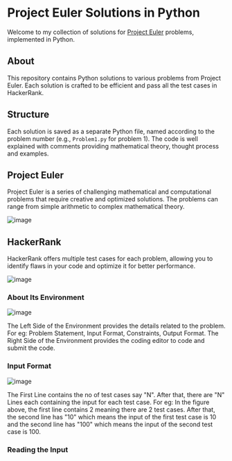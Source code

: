 # Project Euler Solutions in Python

Welcome to my collection of solutions for [Project Euler](https://projecteuler.net/) problems, implemented in Python.


## About

This repository contains Python solutions to various problems from Project Euler. Each solution is crafted to be efficient and pass all the test cases in HackerRank.


## Structure

Each solution is saved as a separate Python file, named according to the problem number (e.g., `Problem1.py` for problem 1). The code is well explained with comments providing mathematical theory, thought process and examples.


## Project Euler

Project Euler is a series of challenging mathematical and computational problems that require creative and optimized solutions. The problems can range from simple arithmetic to complex mathematical theory. 

![image](https://github.com/user-attachments/assets/14ae4943-445e-4e90-b650-99253c35fa70)


## HackerRank

HackerRank offers multiple test cases for each problem, allowing you to identify flaws in your code and optimize it for better performance.

![image](https://github.com/user-attachments/assets/88f68ad8-1589-427f-8589-b8af6f4e9af4)

### About Its Environment

![image](https://github.com/user-attachments/assets/2c832c77-7410-49b1-b6a9-29dba6834632)

The Left Side of the Environment provides the details related to the problem. For eg: Problem Statement, Input Format, Constraints, Output Format.
The Right Side of the Environment provides the coding editor to code and submit the code.

### Input Format

![image](https://github.com/user-attachments/assets/14015c22-d93b-4a39-9acd-24a9c45fbd99)

The First Line contains the no of test cases say "N".
After that, there are "N" Lines each containing the input for each test case.
For eg: In the figure above, the first line contains 2 meaning there are 2 test cases. After that, the second line has "10" which means the input of the first test case is 10 and the second line has "100" which means the input of the second test case is 100.

### Reading the Input




